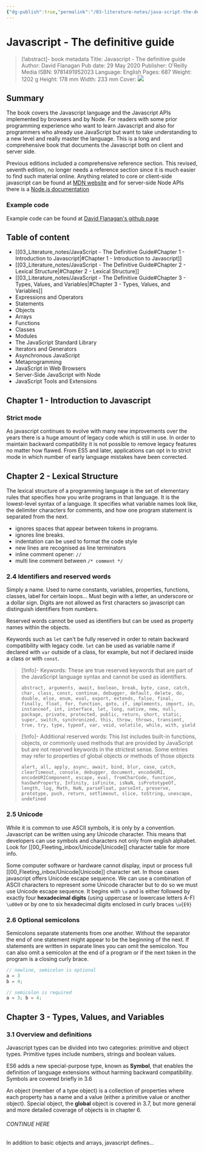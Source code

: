 ```yaml
---
{"dg-publish":true,"permalink":"/03-literature-notes/java-script-the-definitive-guide/","title":"Javascript - The definitive guide","tags":["webdev","javascript"]}
---
```



# Javascript - The definitive guide

>[!abstract]- book metadata
Title: Javascript - The definitive guide
Author: David Flanagan
Pub date: 29 May 2020
Publisher: O'Reilly Media
ISBN: 9781491952023
Language: English
Pages: 687
Weight: 1202 g
Height: 178 mm
Width: 233 mm
Cover: ![](https://blackwells.co.uk/jacket/l/9781491952023.webp)

## Summary

The book covers the Javascript language and the Javascript APIs implemented by browsers and by Node. For readers with some prior programming experience who want to learn Javascript and also for programmers who already use JavaScript but want to take understanding to a new level and really master the language. This is a long and comprehensive book that documents the Javascript both on client and server side.

Previous editions included a comprehensive reference section. This revised, seventh edition, no longer needs a reference section since it is much easier to find such material online. Anything related to core or client-side javascript can be found at [MDN website](https://developer.mozilla.org) and for server-side Node APIs there is a [Node.js documentation](https://nodejs.org/api)

### Example code

Example code can be found at [David Flanagan's github page](https://github.com/davidflanagan/jstdg7)

## Table of  content

- [[03_Literature_notes/JavaScript - The Definitive Guide#Chapter 1 - Introduction to Javascript\|#Chapter 1 - Introduction to Javascript]]
- [[03_Literature_notes/JavaScript - The Definitive Guide#Chapter 2 - Lexical Structure\|#Chapter 2 - Lexical Structure]]
- [[03_Literature_notes/JavaScript - The Definitive Guide#Chapter 3 - Types, Values, and Variables\|#Chapter 3 - Types, Values, and Variables]]
- Expressions and Operators
- Statements
- Objects
- Arrays
- Functions
- Classes
- Modules
- The JavaScript Standard Library
- Iterators and Generators
- Asynchronous JavaScript
- Metaprogramming
- JavaScript in Web Browsers
- Server-Side JavaScript with Node
- JavaScript Tools and Extensions

## Chapter 1 - Introduction to Javascript

### Strict mode

As javascript continues to evolve with many new improvements over the years there is a huge amount of legacy code which is still in use. In order to maintain backward compatibility it is not possible to remove legacy features no matter how flawed. From ES5 and later, applications can opt in to strict mode in which number of early language mistakes have been corrected.

## Chapter 2 - Lexical Structure

The lexical structure of a programming language is the set of elementary rules that specifies how you write programs in that language. It is the lowest-level syntax of a language. It specifies what variable names look like, the delimiter characters for comments, and how one program statement is separated from the next.

- ignores spaces that appear between tokens in programs.
- ignores line breaks.
- indentation can be used to format the code style
- new lines are recognised as line terminators
- inline comment opener: `//`
- multi line comment between `/* comment */`

### 2.4 Identifiers and reserved words

Simply a name. Used to name constants, variables, properties, functions, classes, label for certain loops... Must begin with a letter, an underscore or a dollar sign. Digits are not allowed as first characters so javascript can distinguish identifiers from numbers.

Reserved words cannot be used as identifiers but can be used as property names within the objects.

Keywords such as `let` can't be fully reserved in order to retain backward compatibility with legacy code. `let` can be used as variable name if declared with `var` outside of a class, for example, but not if declared inside a class or with `const`.

>[!info]- Keywords:
>These are true reserved keywords that are part of the JavaScript language syntax and cannot be used as identifiers.
>```
>abstract, arguments, await, boolean, break, byte, case, catch, char, class, const, continue, debugger, default, delete, do, double, else, enum, eval, export, extends, false, final, finally, float, for, function, goto, if, implements, import, in, instanceof, int, interface, let, long, native, new, null, package, private, protected, public, return, short, static, super, switch, synchronized, this, throw, throws, transient, true, try, type, typeof, var, void, volatile, while, with, yield
>```

>[!info]- Additional reserved words:
>This list includes built-in functions, objects, or commonly used methods that are provided by JavaScript but are not reserved keywords in the strictest sense. Some entries may refer to properties of global objects or methods of those objects
>```
>alert, all, apply, async, await, bind, blur, case, catch, clearTimeout, console, debugger, document, encodeURI, encodeURIComponent, escape, eval, fromCharCode, function, hasOwnProperty, Infinity, isFinite, isNaN, isPrototypeOf, length, log, Math, NaN, parseFloat, parseInt, preserve, prototype, push, return, setTimeout, slice, toString, unescape, undefined
>```

### 2.5 Unicode

While it is common to use ASCII symbols, it is only by a convention. Javascript can be written using any Unicode character. This means that developers can use symbols and characters not only from english alphabet. Look for [[00_Fleeting_inbox/Unicode\|Unicode]] character table for more info.

Some computer software or hardware cannot display, input or process full [[00_Fleeting_inbox/Unicode\|Unicode]] character set. In those cases javascript offers Unicode escape sequence. We can use a combination of ASCII characters to represent some Unicode character but to do so we must use Unicode escape sequence. It begins with `\u` and is either followed by exactly four **hexadecimal digits** (using uppercase or lowercase letters A-F) `\u00e9` or by one to six hexadecimal digits enclosed in curly braces `\u{E9}`

### 2.6 Optional semicolons

Semicolons separate statements from one another. Without the separator the end of one statement might appear to be the beginning of the next. If statements are written in separate lines you can omit the semicolon. You can also omit a semicolon at the end of a program or if the next token in the program is a closing curly brace.

```js
// newline, semicolon is optional
a = 3
b = 4;

// semicolon is required
a = 3; b = 4;
```

## Chapter 3 - Types, Values, and Variables

### 3.1 Overview and definitions

Javascript types can be divided into two categories: primitive and object types. Primitive types include numbers, strings and boolean values.

ES6 adds a new special-purpose type, known as **Symbol**, that enables the definition of language extensions without harming backward compatibility. Symbols are covered briefly in 3.6

An object (member of a type object) is a collection of properties where each property has a name and a value (either a primitive value or another object). Special object, the **global** object is covered in 3.7, but more general and more detailed coverage of objects is in chapter 6.

###### CONTINUE HERE

In addition to basic objects and arrays, javascript defines...
